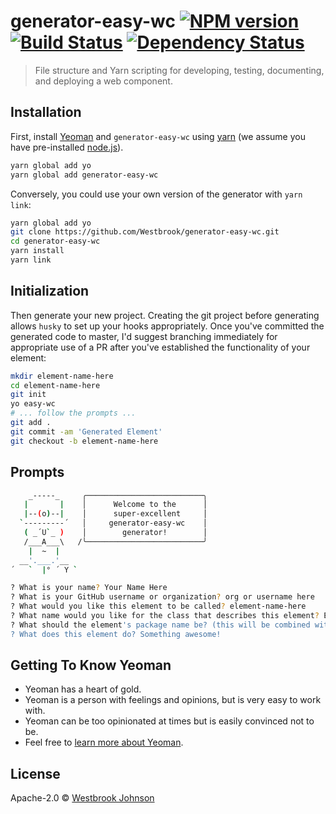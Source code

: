 # generator-easy-wc [![NPM version][npm-image]][npm-url] [![Build Status][travis-image]][travis-url] [![Dependency Status][daviddm-image]][daviddm-url]
> File structure and Yarn scripting for developing, testing, documenting, and deploying a web component.

## Installation

First, install [Yeoman](http://yeoman.io) and `generator-easy-wc` using [yarn](https://yarnpkg.com/en/) (we assume you have pre-installed [node.js](https://nodejs.org/)).

```bash
yarn global add yo
yarn global add generator-easy-wc
```

Conversely, you could use your own version of the generator with `yarn link`:

```bash
yarn global add yo
git clone https://github.com/Westbrook/generator-easy-wc.git
cd generator-easy-wc
yarn install
yarn link
```

## Initialization
Then generate your new project. Creating the git project before generating allows `husky` to set up your hooks appropriately. Once you've committed the generated code to master, I'd suggest branching immediately for appropriate use of a PR after you've established the functionality of your element:

```bash
mkdir element-name-here
cd element-name-here
git init
yo easy-wc
# ... follow the prompts ...
git add .
git commit -am 'Generated Element'
git checkout -b element-name-here
```

## Prompts
```bash
    _-----_     ╭──────────────────────────╮
   |       |    │      Welcome to the      │
   |--(o)--|    │      super-excellent     │
  `---------´   │     generator-easy-wc    │
   ( _´U`_ )    │        generator!        │
   /___A___\   /╰──────────────────────────╯
    |  ~  |     
  __'.___.'__   
´   `  |° ´ Y `

? What is your name? Your Name Here
? What is your GitHub username or organization? org or username here
? What would you like this element to be called? element-name-here
? What name would you like for the class that describes this element? ElementClassNameHere
? What should the element's package name be? (this will be combined with the user or org name a la: `@org/package-name`) element-name-here
? What does this element do? Something awesome!
```

## Getting To Know Yeoman

 * Yeoman has a heart of gold.
 * Yeoman is a person with feelings and opinions, but is very easy to work with.
 * Yeoman can be too opinionated at times but is easily convinced not to be.
 * Feel free to [learn more about Yeoman](http://yeoman.io/).

## License

Apache-2.0 © [Westbrook Johnson](github.com/westbrook)


[npm-image]: https://badge.fury.io/js/generator-easy-wc.svg
[npm-url]: https://npmjs.org/package/generator-easy-wc
[travis-image]: https://travis-ci.org/Westbrook/generator-easy-wc.svg?branch=master
[travis-url]: https://travis-ci.org/Westbrook/generator-easy-wc
[daviddm-image]: https://david-dm.org/Westbrook/generator-easy-wc.svg?theme=shields.io
[daviddm-url]: https://david-dm.org/Westbrook/generator-easy-wc
